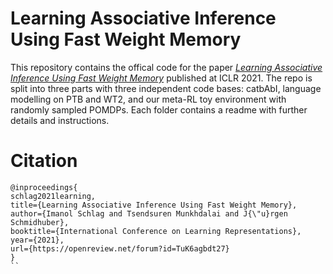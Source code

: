 # Learning Associative Inference Using Fast Weight Memory
This repository contains the offical code for the paper [*Learning Associative Inference Using Fast Weight Memory*](https://openreview.net/forum?id=TuK6agbdt27) published at ICLR 2021. The repo is split into three parts with three independent code bases: catbAbI, language modelling on PTB and WT2, and our meta-RL toy environment with randomly sampled POMDPs. Each folder contains a readme with further details and instructions.

# Citation
```
@inproceedings{
schlag2021learning,
title={Learning Associative Inference Using Fast Weight Memory},
author={Imanol Schlag and Tsendsuren Munkhdalai and J{\"u}rgen Schmidhuber},
booktitle={International Conference on Learning Representations},
year={2021},
url={https://openreview.net/forum?id=TuK6agbdt27}
}
``
